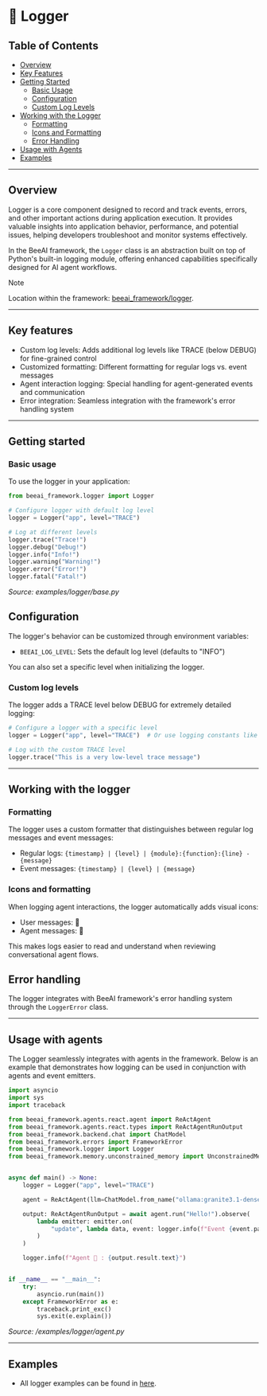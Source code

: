 # 📝 Logger

<!-- TOC -->
## Table of Contents
- [Overview](#overview)
- [Key Features](#key-features)
- [Getting Started](#getting-started)
  - [Basic Usage](#basic-usage)
  - [Configuration](#configuration)
  - [Custom Log Levels](#custom-log-levels)
- [Working with the Logger](#working-with-the-logger)
  - [Formatting](#formatting)
  - [Icons and Formatting](#icons-and-formatting)
  - [Error Handling](#error-handling)
- [Usage with Agents](#usage-with-agents)
- [Examples](#examples)
<!-- /TOC -->

---

## Overview 

Logger is a core component designed to record and track events, errors, and other important actions during application execution. It provides valuable insights into application behavior, performance, and potential issues, helping developers troubleshoot and monitor systems effectively.

In the BeeAI framework, the `Logger` class is an abstraction built on top of Python's built-in logging module, offering enhanced capabilities specifically designed for AI agent workflows.

> [!NOTE]
>
> Location within the framework: [beeai_framework/logger](/python/beeai_framework/logger.py).

---

## Key features

* Custom log levels: Adds additional log levels like TRACE (below DEBUG) for fine-grained control
* Customized formatting: Different formatting for regular logs vs. event messages
* Agent interaction logging: Special handling for agent-generated events and communication
* Error integration: Seamless integration with the framework's error handling system

---

## Getting started

### Basic usage

To use the logger in your application:

<!-- embedme examples/logger/base.py -->

```py
from beeai_framework.logger import Logger

# Configure logger with default log level
logger = Logger("app", level="TRACE")

# Log at different levels
logger.trace("Trace!")
logger.debug("Debug!")
logger.info("Info!")
logger.warning("Warning!")
logger.error("Error!")
logger.fatal("Fatal!")

```

_Source: examples/logger/base.py_

## Configuration

The logger's behavior can be customized through environment variables:

* `BEEAI_LOG_LEVEL`: Sets the default log level (defaults to "INFO")

You can also set a specific level when initializing the logger.

### Custom log levels

The logger adds a TRACE level below DEBUG for extremely detailed logging:

```py
# Configure a logger with a specific level
logger = Logger("app", level="TRACE")  # Or use logging constants like logging.DEBUG

# Log with the custom TRACE level
logger.trace("This is a very low-level trace message")
```

---

## Working with the logger

### Formatting

The logger uses a custom formatter that distinguishes between regular log messages and event messages:

* Regular logs: `{timestamp} | {level} | {module}:{function}:{line} - {message}`
* Event messages: `{timestamp} | {level} | {message}`

### Icons and formatting

When logging agent interactions, the logger automatically adds visual icons:

* User messages: 👤
* Agent messages: 🤖

This makes logs easier to read and understand when reviewing conversational agent flows.

## Error handling

The logger integrates with BeeAI framework's error handling system through the `LoggerError` class.

---

## Usage with agents

The Logger seamlessly integrates with agents in the framework. Below is an example that demonstrates how logging can be used in conjunction with agents and event emitters.

<!-- embedme examples/logger/agent.py -->

```py
import asyncio
import sys
import traceback

from beeai_framework.agents.react.agent import ReActAgent
from beeai_framework.agents.react.types import ReActAgentRunOutput
from beeai_framework.backend.chat import ChatModel
from beeai_framework.errors import FrameworkError
from beeai_framework.logger import Logger
from beeai_framework.memory.unconstrained_memory import UnconstrainedMemory


async def main() -> None:
    logger = Logger("app", level="TRACE")

    agent = ReActAgent(llm=ChatModel.from_name("ollama:granite3.1-dense:8b"), tools=[], memory=UnconstrainedMemory())

    output: ReActAgentRunOutput = await agent.run("Hello!").observe(
        lambda emitter: emitter.on(
            "update", lambda data, event: logger.info(f"Event {event.path} triggered by {type(event.creator).__name__}")
        )
    )

    logger.info(f"Agent 🤖 : {output.result.text}")


if __name__ == "__main__":
    try:
        asyncio.run(main())
    except FrameworkError as e:
        traceback.print_exc()
        sys.exit(e.explain())

```

_Source: /examples/logger/agent.py_

---

## Examples

- All logger examples can be found in [here](/python/examples/logger).
